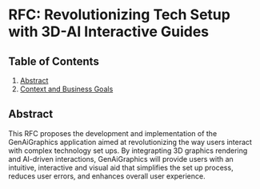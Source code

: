 # RFC: Revolutionizing Tech Setup with 3D-AI Interactive Guides

## Table of Contents
1. [Abstract](#abstract)
2. [Context and Business Goals](#context-and-business-goals)

## Abstract

This RFC proposes the development and implementation of the GenAiGraphics application aimed at revolutionizing the way users interact with complex technology set ups. By integrapting 3D graphics rendering and AI-driven interactions, GenAiGraphics will provide users with an intuitive, interactive  and visual aid that simplifies the set up process, reduces user errors, and enhances overall user experience.